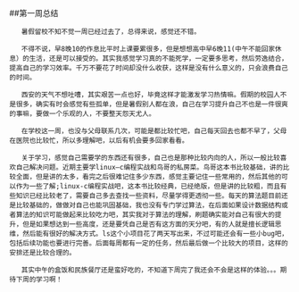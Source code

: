 ##第一周总结
       
	   暑假留校不知不觉一周已经过去了，总得来说，感觉还不错。
  
       不得不说，早8晚10的作息比平时上课要累很多，但是想想高中早6晚11(中午不能回家休息）的生活，还是可以接受的。其实我感觉学习真的不能死学，一定要多思考，然后劳逸结合，提高自己的学习效率。千万不要花了时间却没什么收获，这样是没有什么意义的，只会浪费自己的时间。
  
       西安的天气不想吐嘈，其实艰苦一点也好，毕竟这样才能激发学习热情嘛。假期的校园人不是很多，确实有时会感觉有些孤单，但是暑假别人都在浪，自己在学习提升自己不也是一件很爽的事嘛，要做一个乐观的人，不要整天怨天尤人。
	   
	   在学校这一周，也没与父母联系几次，可能是都比较忙吧，自己每天回去也都不早了，父母在医院也比较忙，所以多理解吧，以后有机会要多回家看看。
	   
	   关于学习，感觉自己需要学的东西还有很多，自己也是那种比较内向的人，所以一般比较喜欢自己解决问题。近期主要学linux—c编程实战和鸟哥的私房菜。鸟哥这本书比较基础，讲的比较全面，但是讲的太多，看完之后很难记住多少东西，感觉主要记住一些常用的，然后其他的可以作为一些了解;linux-c编程实战吧，这本书比较经典，已经绝版，但是讲的比较粗，而且有些知识已经比较老了，需要自己多去查找一些资料，尽量学得更透彻一些。每天的算法题目前还是比较基础的，做做对自己也能巩固基础，我也没有专门学过算法，在后面如果设计数据结构或者算法的知识可能做起来比较吃力吧，其实我对于算法的理解，刷题确实能对自己有很大的提升，但是如果想达到一些高度，还是要凭自己是否有这方面的天分吧，有的人就是擅长逻辑思维，然后能有很好的解决方式。ls这个小项目花了两天写出来，不过可能还会有一些小bug吧，包括后续功能也要进行完善。后面每周都有一定的任务，然后最后做一个比较大的项目，这样的安排还是比较合理的。
	   
	   其实中午的盒饭和民族餐厅还是蛮好吃的，不知道下周完了我还会不会是这样的体验。。。期待下周的学习啊！
